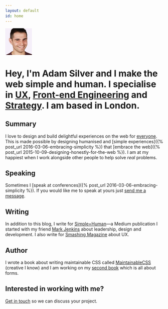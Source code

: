 ```yaml
---
layout: default
id: home
---
```


<div class="face">
  	<img src="/assets/img/adam2.jpg" alt="Adam Photo" width="85" height="85">
</div>

# Hey, I'm Adam Silver and I make the web simple and human. I specialise in [UX](/articles/hello-ux-designer/), [Front-end Engineering](/articles/the-role-of-the-front-end-developer/) and [Strategy](/articles/how-we-cut-our-mvp-in-half-to-launch-kidly/). I am based in London.

## Summary

I love to design and build delightful experiences on the web for [everyone](/articles/the-role-of-the-front-end-developer/#accessibility). This is made possible by designing humanised and [simple experiences]({% post_url 2016-03-06-embracing-simplicity %}) that [embrace the web]({% post_url 2015-10-09-designing-honestly-for-the-web %}). I am at my happiest when I work alongside other people to help solve *real* problems.

## Speaking

Sometimes I [speak at conferences]({% post_url 2016-03-06-embracing-simplicity %}). If you would like me to speak at yours just [send me a message](mailto:adambsilver+speaking@gmail.com).

## Writing

In addition to this blog, I write for [Simple=Human](http://medium.com/simple-human)&mdash;a Medium publication I started with my friend [Mark Jenkins](http://theluckystrike.co.uk) about leadership, design and development. I also write for [Smashing Magazine](https://www.smashingmagazine.com/2016/06/improving-ux-for-color-blind-users/) about UX.

## Author

I wrote a book about writing maintainable CSS called [MaintainableCSS](http://maintainablecss.com) (creative I know) and I am working on my [second book](/signup/) which is all about forms.

## Interested in working with me?

[Get in touch](mailto:adambsilver+project@gmail.com) so we can discuss your project.
